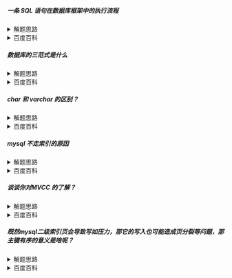 ##### 一条 SQL 语句在数据库框架中的执行流程

<details>
    <summary>
        解题思路
    </summary>

        根据mysql架构逐一分析： 连接器、查询缓存、分析器、优化器、执行器
        也可补充一些善后工作

</details>
<details>
    <summary>
        百度百科
    </summary><br>

1. 缓存检查。mysql8.0之前，查询SQL会先经过查询缓存，如果缓存命中，则直接返回数据
2. 分析SQL，生成执行计划。这部分包含词法分析和语义分析。如分析结果指示SQL存在错误，直接返回。
3. 优化SQL。 mysql优化器会对SQL执行计划进行优化。包含：索引、join等
4. 执行SQL。根据SQL执行计划开始执行SQL。这部分依赖存储引擎提供的API实现。也包含mysql一些特性实现。比如binlog，以及存储引擎方面的工作，比如redolog 和 undolog
5. 返回结果。将SQL执行的结果返回给客户端。
6. 必要的清理工作。比如性能监控，慢SQL等，还有本次操作的资源损耗回收等
</details>

##### 数据库的三范式是什么

<details>
    <summary>
        解题思路
    </summary>

        第一范式：强调列的原子性
        第二范式：强调联合主键的原子性
        第三范式：强调非主键的简洁、不冗余
</details>
<details>
    <summary>
        百度百科
    </summary><br>

1. 每一列都是不可分割的。
2. 联合主键情况，字段都应与主键有关联。如成绩表，主键学生id，学科id，不应该出现学生班级信息之类的字段。
3. 表不包含多余属性，学生属性属于学生，班级属性属于班级。
 
</details>

##### char 和 varchar 的区别？

<details>
    <summary>
        解题思路
    </summary>

[存储和检索方式不同](https://dev.mysql.com/doc/refman/8.0/en/char.html) 


</details>
<details>
    <summary>
        百度百科
    </summary><br>

1. 可存储字节不同。char 最大存储255字符，而varchar最大为65535
2. 存储格式不同。
   * char 存储的字节数为固定值，不管内容的大小，如内容不够，则使用0填充。
   * varchar 存储上是可变长度，前一个或两个字节存储字节长度，后面跟着实际数据。
   * InnoDB将长度大于或等于 768 字节的固定长度字段编码为可变长度字段，可以存储在页外。例如， CHAR(255)如果字符集的最大字节长度大于 3，则列可以超过 768 个字节，就像utf8mb4.
3. 根据属性配置不同，char读取的结果不同。尾部填充的空格可读取出来，变为空格。而varchar没这烦恼。

</details>

##### mysql 不走索引的原因

<details>
    <summary>
        解题思路
    </summary>

        mysql执行器没办法根据索引搜索的情况

</details>
<details>
    <summary>
        百度百科
    </summary><br>

1. 索引列参与运算
   * 正则表达式
   * 函数运算
   * 表达式计算
2. 模糊匹配
3. 类型不匹配
4. or关联的条件存在不走索引的情况
5. 优化器觉得不走索引优于索引
</details>

##### 谈谈你对MVCC 的了解？

<details>
    <summary>
        解题思路
    </summary>

        2W1H

</details>
<details>
    <summary>
        百度百科
    </summary><br>

数据库并发场景：
* 读-读：不存在任何问题，也不需要并发控制；
* 读-写：有线程安全问题，可能会造成事务隔离性问题，可能遇到脏读，幻读，不可重复读；
* 写-写：有线程安全问题，可能会存在更新丢失问题。

多版本并发控制（MVCC）是一种用来解决读-写冲突的无锁并发控制，也就是为事务分配单向增长的时间戳，为每个修改保存一个版本，版本与事务时间戳关联，读操作只读该事务开始前的数据库的快照。

MVCC 可以为数据库解决以下问题：
1. 在并发读写数据库时，可以做到在读操作时不用阻塞写操作，写操作也不用阻塞读操作，提高了数据库并发读写的性能；
2. 同时还可以解决脏读，幻读，不可重复读等事务隔离问题，但不能解决更新丢失问题。
</details>


##### 既然mysql二级索引页会导致写如压力，那它的写入也可能造成页分裂等问题，那主键有序的意义是啥呢？

<details>
    <summary>
        解题思路
    </summary>

        2W1H

</details>
<details>
    <summary>
        百度百科
    </summary><br>

###### 这是一个非常好的问题！在 MySQL 中，即使二级索引可能导致页分裂和写入压力，主键有序仍然具有重要的意义，主要体现在以下几个方面：

1. 主键的有序性和聚簇索引的优势
*  聚簇索引（Clustered Index）：
   *  在 InnoDB 存储引擎中，表的数据实际上是存储在主键的 B+ 树结构中的，这个结构被称为聚簇索引。
   * 由于聚簇索引将数据和主键索引存储在一起，主键的有序性意味着插入的数据会按顺序排列在磁盘上。这种顺序排列减少了磁盘上的随机写入，有助于减少页分裂和提高磁盘I/O性能。
* 写入效率：
  * 当主键是有序的（如自增ID），新的记录总是追加到表的末尾，不需要在已有的索引树中查找插入点。这种顺序写入减少了B+树的重平衡操作，降低了页分裂的风险。
  * 顺序插入使得磁盘写入操作更加线性，减少了磁盘寻道的开销，提升了写入性能。
2. 主键有序性对二级索引的影响
  * 二级索引的指针优化：
    * 在 InnoDB 中，二级索引的叶子节点存储的是主键的值作为指针指向对应的记录。如果主键是有序的，那么二级索引的主键指针同样具有一定的顺序性，这种顺序性可以提高二级索引的检索性能。
    * 虽然二级索引的插入可能导致页分裂，但主键有序性能够在一定程度上减少二级索引的随机性，因为主键是依赖于有序的插入的。
  * 减少写放大效应：
    * 如果主键是有序的，并且二级索引不是特别多或者特别复杂，写入过程中由于聚簇索引顺序性带来的优势会明显高于由于二级索引的页分裂带来的负面影响。
    * 总的来说，主键的有序性能够减少数据库整体的写放大效应（即每次写入所带来的额外写入开销）。
3. 主键有序性与数据分区
  * 分区表的优势：
    * 主键有序在分区表中表现得尤为明显。通过合理的分区策略（如按主键范围分区），数据的写入可以被高效地分配到不同的分区，从而平衡写入负载。
    * 这不仅提高了写入性能，还能提升并发处理能力，特别是在需要同时处理大量写入的情况下。
4. 查询性能的优化
 * 顺序扫描效率：
   * 有序主键使得顺序扫描更高效。例如，对于常见的范围查询（如通过主键查询一个范围的数据），数据库引擎可以快速地定位数据的开始和结束位置，从而显著提高查询性能。
   * 对于需要排序的查询，如果主键本身有序，可以避免额外的排序开销。
 ###### 总结
   主键有序性 在 MySQL 中的主要意义在于优化 聚簇索引 的结构，使得数据存储和写入操作更为高效。尽管二级索引可能引发页分裂和写入压力，但主键的有序性能够显著减少这些问题对整体系统性能的影响。具体而言：
* 顺序写入减少了B+树的重平衡操作和页分裂，提高了写入性能。
* 有序的主键使得二级索引的维护更为高效，即使二级索引不是完全有序。
* 在查询和范围扫描中，有序主键的优势尤为明显，提供了更好的查询性能。

因此，尽管二级索引可能引入一些复杂性，主键有序仍然是设计数据库表时的一个重要考量因素。


</details>









